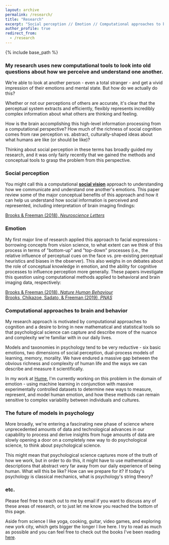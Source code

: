 ```yaml
---
layout: archive
permalink: /research/
title: "Research"
excerpt: "Social perception // Emotion // Computational approaches to brain and behavior"
author_profile: true
redirect_from: 
  - /research
---
```


{% include base_path %}

### My research uses new computational tools to look into old questions about how we perceive and understand one another.

We’re able to look at another person - even a total stranger - and get a vivid impression of their emotions and mental state. But how do we actually do this? 

Whether or not our perceptions of others are accurate, it's clear that the perceptual system extracts and efficiently, flexibly represents incredibly complex information about what others are thinking and feeling. 

How is the brain accomplishing this high-level information processing from a computational perspective? How much of the richness of social cognition comes from raw perception vs. abstract, culturally-shaped ideas about what humans are like (or should be like)?

Thinking about social perception in these terms has broadly guided my research, and it was only fairly recently that we gained the methods and conceptual tools to grasp the problem from this perspective.

### Social perception

You might call this a computational <b><a href="
https://oxford.universitypressscholarship.com/view/10.1093/acprof:oso/9780195333176.001.0001/acprof-9780195333176">social vision</a></b> approach to understanding how we communicate and understand one another's emotions. This paper review some of the major conceptual benefits of this approach and how it can help us understand how social information is perceived and represented, including interpretation of brain imaging findings:

<a href="https://jeffreyallenbrooks.github.io/publications/files/2018_BrooksFreeman_NeuroLetters.pdf">Brooks & Freeman (2018), *Neuroscience Letters*</a>

### Emotion

My first major line of research applied this approach to facial expressions - borrowing concepts from vision science, to what extent can we think of this process in terms of "bottom-up" and "top-down" processes (i.e., the relative influence of perceptual cues on the face vs. pre-existing perceptual heuristics and biases in the observer). This also weighs in on debates about the role of conceptual knowledge in emotion, and the ability for cognitive processes to influence perception more generally. These papers investigate this question using computational methods applied to behavioral and brain imaging data, respectively:

<a href="https://jeffreyallenbrooks.github.io/publications/files/2018_BrooksFreeman_NHB.pdf">Brooks & Freeman (2018), *Nature Human Behaviour*</a><br>
<a href="https://jeffreyallenbrooks.github.io/publications/files/2019_BrooksChikazoeSadatoFreeman_PNAS.pdf">Brooks, Chikazoe, Sadato, & Freeman (2019), *PNAS*</a>


### Computational approaches to brain and behavior

My research approach is motivated by computational approaches to cognition and a desire to bring in new mathematical and statistical tools so that psychological science can capture and describe more of the nuance and complexity we're familiar with in our daily lives.

Models and taxonomies in psychology tend to be very reductive - six basic emotions, two dimensions of social perception, dual-process models of learning, memory, morality. We have endured a massive gap between the obvious richness and complexity of human life and the ways we can describe and measure it scientifically.

In my work at <a href="https://hume.ai/about">Hume</a>, I'm currently working on this problem in the domain of emotion - using machine learning in conjunction with massive experimentally controlled datasets to determine new ways to measure, represent, and model human emotion, and how these methods can remain sensitive to complex variability between individuals and cultures.


### The future of models in psychology
More broadly, we're entering a fascinating new phase of science where unprecedented amounts of data and technological advances in our capability to process and derive insights from huge amounts of data are slowly opening a door on a completely new way to do psychological science, to think about psychological science.

This might mean that psychological science captures more of the truth of how we work, but in order to do this, it might have to use mathematical descriptions that abstract very far away from our daily experience of being human. What will this be like? How can we prepare for it? If today's psychology is classical mechanics, what is psychology's string theory? 

### etc.
Please feel free to reach out to me by email if you want to discuss any of these areas of research, or to just let me know you reached the bottom of this page.

Aside from science I like yoga, cooking, guitar, video games, and exploring new york city, which gets bigger the longer I live here. I try to read as much as possible and you can feel free to check out the books I've been reading <a href="https://app.thestorygraph.com/profile/jeffreyallenbrooks">here</a>.

